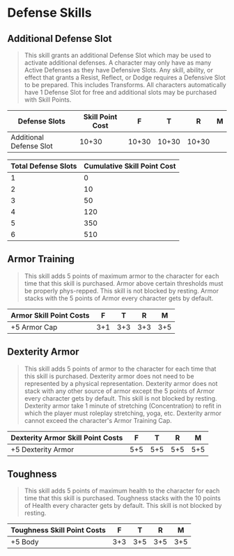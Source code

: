 # Defense Skills
## Additional Defense Slot
>This skill grants an additional Defense Slot which may be used to activate additional defenses.  A character may only have as many Active Defenses as they have Defensive Slots.  Any skill, ability, or effect that grants a Resist, Reflect, or Dodge requires a Defensive Slot to be prepared.  This includes Transforms.  All characters automatically have 1 Defense Slot for free and additional slots may be purchased with Skill Points.

|Defense Slots| Skill Point Cost|	F	|T	|R	|M|
|---|---|---|---|---|---|
|Additional Defense Slot|	10+30	|10+30	|10+30	|10+30|

|Total Defense Slots|Cumulative Skill Point Cost|
|---|---|
|1|	0|
|2|	10|
|3|	50|
|4|	120|
|5|	350|
|6|	510|


## Armor Training
> This skill adds 5 points of maximum armor to the character for each time that this skill is purchased. Armor above certain thresholds must be properly phys-repped. This skill is not blocked by resting.  Armor stacks with the 5 points of Armor every character gets by default.

|Armor Skill Point Costs|F|T|R|M|
|---|---|---|---|---|
|+5 Armor Cap|3+1|3+3|3+3|3+5|

## Dexterity Armor
> This skill adds 5 points of armor to the character for each time that this skill is purchased. Dexterity armor does not need to be represented by a physical representation.  Dexterity armor does not stack with any other source of armor except the 5 points of Armor every character gets by default.  This skill is not blocked by resting.  Dexterity armor take 1 minute of stretching (Concentration) to refit in which the player must roleplay stretching, yoga, etc.  Dexterity armor cannot exceed the character's Armor Training Cap.

|Dexterity Armor Skill Point Costs|F|T|R|M|
|---|---|---|---|---|
|+5 Dexterity Armor|5+5|5+5|5+5|5+5|

## Toughness
> This skill adds 5 points of maximum health to the character for each time that this skill is purchased. Toughness stacks with the 10 points of Health every character gets by default.  This skill is not blocked by resting.

|Toughness Skill Point Costs|F|T|R|M|
|---|---|---|---|---|
|+5 Body|3+3|3+5|3+5|3+5|

